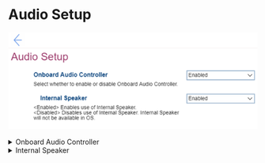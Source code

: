 # Audio Setup #
![](./img/audiosetup.png)

<details><summary>Onboard Audio Controller</summary>
One of 2 possible states for the Onboard Audio Controller:

1. **Enabled** – the Onboard Audio Controller is enabled. Default. 
2. Disabled – the Onboard Audio Controller is disabled. If selected, then "Internal Speaker" setting is unavailable.

| WMI Setting name | Values | SVP Req'd | AMD/Intel |
|:---|:---|:---|:---|
|  |  |  | Both |
</details>


<details><summary>Internal Speaker</summary>
One of 2 possible states for the Internal Speaker:

1. **Enabled** – enables use of Internal Speaker. Default. 
2. Disabled – disables use of Internal Speaker. It will not be available in OS.

**Note**. The field is unavailable if "Onboarding Audio Controller" is set to "Disabled".

| WMI Setting name | Values | SVP Req'd | AMD/Intel |
|:---|:---|:---|:---|
|  |  |  | Both |
</details>